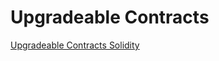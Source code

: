 # Upgradeable Contracts
[Upgradeable Contracts Solidity](https://blog.colony.io/writing-upgradeable-contracts-in-solidity-6743f0eecc88/#.y8mx9i998)